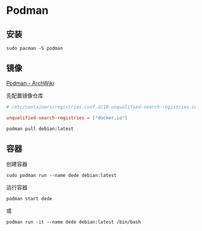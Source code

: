 # Podman

## 安装

```shell
sudo pacman -S podman
```

## 镜像

[Podman - ArchWiki](https://wiki.archlinux.org/title/Podman#Registries)

先配置镜像仓库

```conf
# /etc/containers/registries.conf.d/10-unqualified-search-registries.conf

unqualified-search-registries = ["docker.io"]

```

```shell
podman pull debian:latest
```


## 容器

创建容器

```shell
sudo podman run --name dede debian:latest 
```

运行容器

```shell
podman start dede
```

或

```shell
podman run -it --name dede debian:latest /bin/bash
```